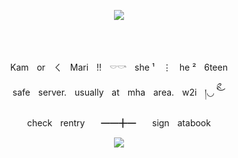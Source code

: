 <p align="center">
<img src="https://github.com/user-attachments/assets/2934f507-559d-4573-b229-d3c7cc47cf5b"/>
</p>
<br/><br/>
<p align="center">KamㅤorㅤㄑㅤMariㅤ!!ㅤ𓎠𓎡ㅤshe ¹ㅤ⋮ㅤhe ²ㅤ6teen<p align="center">

<p align="center">safeㅤserver.ㅤusuallyㅤatㅤmhaㅤarea.ㅤw2iㅤ།◡ ིྀ︶<p align="center">

<p align="center">checkㅤrentryㅤㅤ━━╋━ㅤㅤsignㅤatabook<p align="center">
<p align="center">
  <img src="https://github.com/user-attachments/assets/c6ae8539-441c-4c15-87e2-f896bb67f570"/>
</p>
